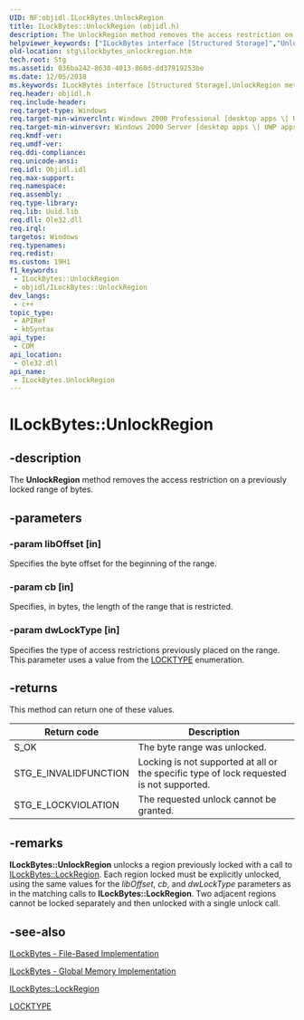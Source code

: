 ```yaml
---
UID: NF:objidl.ILockBytes.UnlockRegion
title: ILockBytes::UnlockRegion (objidl.h)
description: The UnlockRegion method removes the access restriction on a previously locked range of bytes.
helpviewer_keywords: ["ILockBytes interface [Structured Storage]","UnlockRegion method","ILockBytes.UnlockRegion","ILockBytes::UnlockRegion","UnlockRegion","UnlockRegion method [Structured Storage]","UnlockRegion method [Structured Storage]","ILockBytes interface","_stg_ilockbytes_unlockregion","objidl/ILockBytes::UnlockRegion","stg.ilockbytes_unlockregion"]
old-location: stg\ilockbytes_unlockregion.htm
tech.root: Stg
ms.assetid: 036ba242-8630-4013-860d-dd37919253be
ms.date: 12/05/2018
ms.keywords: ILockBytes interface [Structured Storage],UnlockRegion method, ILockBytes.UnlockRegion, ILockBytes::UnlockRegion, UnlockRegion, UnlockRegion method [Structured Storage], UnlockRegion method [Structured Storage],ILockBytes interface, _stg_ilockbytes_unlockregion, objidl/ILockBytes::UnlockRegion, stg.ilockbytes_unlockregion
req.header: objidl.h
req.include-header: 
req.target-type: Windows
req.target-min-winverclnt: Windows 2000 Professional [desktop apps \| UWP apps]
req.target-min-winversvr: Windows 2000 Server [desktop apps \| UWP apps]
req.kmdf-ver: 
req.umdf-ver: 
req.ddi-compliance: 
req.unicode-ansi: 
req.idl: Objidl.idl
req.max-support: 
req.namespace: 
req.assembly: 
req.type-library: 
req.lib: Uuid.lib
req.dll: Ole32.dll
req.irql: 
targetos: Windows
req.typenames: 
req.redist: 
ms.custom: 19H1
f1_keywords:
 - ILockBytes::UnlockRegion
 - objidl/ILockBytes::UnlockRegion
dev_langs:
 - c++
topic_type:
 - APIRef
 - kbSyntax
api_type:
 - COM
api_location:
 - Ole32.dll
api_name:
 - ILockBytes.UnlockRegion
---
```


# ILockBytes::UnlockRegion


## -description

The <b>UnlockRegion</b> method removes the access restriction on a previously locked range of bytes.

## -parameters

### -param libOffset [in]

Specifies the byte offset for the beginning of the range.

### -param cb [in]

Specifies, in bytes, the length of the range that is restricted.

### -param dwLockType [in]

Specifies the type of access restrictions previously placed on the range. This parameter uses a value from the 
<a href="/windows/desktop/api/objidl/ne-objidl-locktype">LOCKTYPE</a> enumeration.

## -returns

This method can return one of these values.

| Return code | Description |
|----------------|---------------|
|S_OK | The byte range was unlocked.|
|STG_E_INVALIDFUNCTION | Locking is not supported at all or the specific type of lock requested is not supported.|
|STG_E_LOCKVIOLATION | The requested unlock cannot be granted.|

## -remarks

<b>ILockBytes::UnlockRegion</b> unlocks a region previously locked with a call to 
<a href="/windows/desktop/api/objidl/nf-objidl-ilockbytes-lockregion">ILockBytes::LockRegion</a>. Each region locked must be explicitly unlocked, using the same values for the <i>libOffset</i>, <i>cb</i>, and <i>dwLockType</i> parameters as in the matching calls to <b>ILockBytes::LockRegion</b>. Two adjacent regions cannot be locked separately and then unlocked with a single unlock call.

## -see-also

<a href="/windows/desktop/Stg/ilockbytes-file-based-implementation">ILockBytes - File-Based Implementation</a>



<a href="/windows/desktop/Stg/ilockbytes-global-memory-implementation">ILockBytes - Global Memory Implementation</a>



<a href="/windows/desktop/api/objidl/nf-objidl-ilockbytes-lockregion">ILockBytes::LockRegion</a>



<a href="/windows/desktop/api/objidl/ne-objidl-locktype">LOCKTYPE</a>